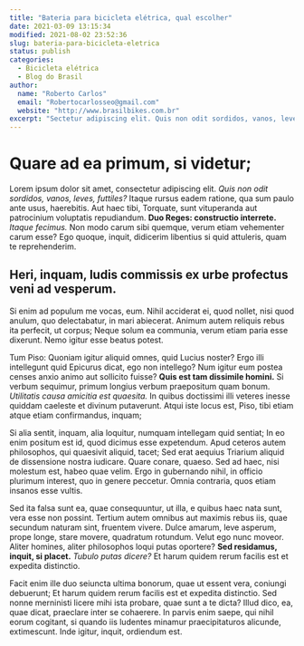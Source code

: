 ```yaml
---
title: "Bateria para bicicleta elétrica, qual escolher"
date: 2021-03-09 13:15:34
modified: 2021-08-02 23:52:36
slug: bateria-para-bicicleta-eletrica
status: publish
categories:
  - Bicicleta elétrica
  - Blog do Brasil
author:
  name: "Roberto Carlos"
  email: "Robertocarlosseo@gmail.com"
  website: "http://www.brasilbikes.com.br"
excerpt: "Sectetur adipiscing elit. Quis non odit sordidos, vanos, leves, futtiles? Itaque rursus eadem ration."
---
```


# Quare ad ea primum, si videtur;
Lorem ipsum dolor sit amet, consectetur adipiscing elit. *Quis non odit sordidos, vanos, leves, futtiles?* Itaque rursus eadem ratione, qua sum paulo ante usus, haerebitis. Aut haec tibi, Torquate, sunt vituperanda aut patrocinium voluptatis repudiandum. **Duo Reges: constructio interrete.** *Itaque fecimus.* Non modo carum sibi quemque, verum etiam vehementer carum esse? Ego quoque, inquit, didicerim libentius si quid attuleris, quam te reprehenderim.
## Heri, inquam, ludis commissis ex urbe profectus veni ad vesperum.
Si enim ad populum me vocas, eum. Nihil acciderat ei, quod nollet, nisi quod anulum, quo delectabatur, in mari abiecerat. Animum autem reliquis rebus ita perfecit, ut corpus; Neque solum ea communia, verum etiam paria esse dixerunt. Nemo igitur esse beatus potest.

Tum Piso: Quoniam igitur aliquid omnes, quid Lucius noster? Ergo illi intellegunt quid Epicurus dicat, ego non intellego? Num igitur eum postea censes anxio animo aut sollicito fuisse? **Quis est tam dissimile homini.** Si verbum sequimur, primum longius verbum praepositum quam bonum. *Utilitatis causa amicitia est quaesita.* In quibus doctissimi illi veteres inesse quiddam caeleste et divinum putaverunt. Atqui iste locus est, Piso, tibi etiam atque etiam confirmandus, inquam;

Si alia sentit, inquam, alia loquitur, numquam intellegam quid sentiat; In eo enim positum est id, quod dicimus esse expetendum. Apud ceteros autem philosophos, qui quaesivit aliquid, tacet; Sed erat aequius Triarium aliquid de dissensione nostra iudicare. Quare conare, quaeso. Sed ad haec, nisi molestum est, habeo quae velim. Ergo in gubernando nihil, in officio plurimum interest, quo in genere peccetur. Omnia contraria, quos etiam insanos esse vultis.

Sed ita falsa sunt ea, quae consequuntur, ut illa, e quibus haec nata sunt, vera esse non possint. Tertium autem omnibus aut maximis rebus iis, quae secundum naturam sint, fruentem vivere. Dulce amarum, leve asperum, prope longe, stare movere, quadratum rotundum. Velut ego nunc moveor. Aliter homines, aliter philosophos loqui putas oportere? **Sed residamus, inquit, si placet.** *Tubulo putas dicere?* Et harum quidem rerum facilis est et expedita distinctio.

Facit enim ille duo seiuncta ultima bonorum, quae ut essent vera, coniungi debuerunt; Et harum quidem rerum facilis est et expedita distinctio. Sed nonne merninisti licere mihi ista probare, quae sunt a te dicta? Illud dico, ea, quae dicat, praeclare inter se cohaerere. In parvis enim saepe, qui nihil eorum cogitant, si quando iis ludentes minamur praecipitaturos alicunde, extimescunt. Inde igitur, inquit, ordiendum est.